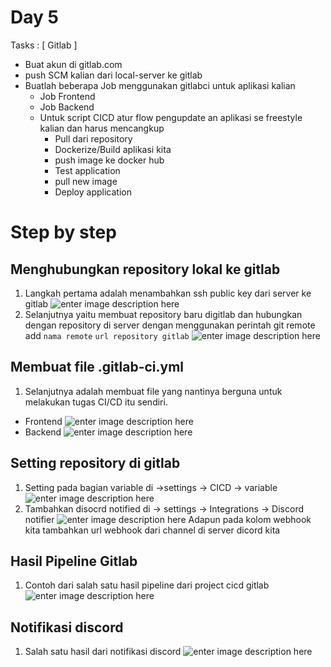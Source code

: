 
# Day 5

Tasks : [ Gitlab ]

-   Buat akun di gitlab.com
-   push SCM kalian dari local-server ke gitlab
-   Buatlah beberapa Job menggunakan gitlabci untuk aplikasi kalian
    -   Job Frontend
    -   Job Backend
    -   Untuk script CICD atur flow pengupdate an aplikasi se freestyle kalian dan harus mencangkup
        -   Pull dari repository
        -   Dockerize/Build aplikasi kita
        -   push image ke docker hub
        -   Test application
        -   pull new image
        -   Deploy application

# Step by step


## Menghubungkan repository lokal ke gitlab
1. Langkah pertama adalah menambahkan ssh public key dari server ke gitlab 
![enter image description here](https://github.com/RakhaFe21/devops19-dumbways-rakha/blob/main/stage-2/week-2/assets/Screenshot%20from%202024-01-07%2012-13-05.png?raw=true)
2. Selanjutnya yaitu membuat repository baru digitlab dan hubungkan dengan repository di server dengan menggunakan perintah git remote add `nama remote` `url repository gitlab`
![enter image description here](https://github.com/RakhaFe21/devops19-dumbways-rakha/blob/main/stage-2/week-2/assets/Screenshot%20from%202024-01-07%2012-00-38.png?raw=true)
## Membuat file .gitlab-ci.yml
1. Selanjutnya adalah membuat file yang nantinya berguna untuk melakukan tugas CI/CD itu sendiri.
- Frontend
![enter image description here](https://github.com/RakhaFe21/devops19-dumbways-rakha/blob/main/stage-2/week-2/assets/carbon%20%2830%29.png?raw=true)
- Backend
![enter image description here](https://github.com/RakhaFe21/devops19-dumbways-rakha/blob/main/stage-2/week-2/assets/carbon%20%2825%29.png?raw=true)


## Setting repository di gitlab
1. Setting pada bagian variable di ->settings -> CICD -> variable
![enter image description here](https://github.com/RakhaFe21/devops19-dumbways-rakha/blob/main/stage-2/week-2/assets/Screenshot%20from%202024-01-07%2012-11-36.png?raw=true)
2. Tambahkan disocrd notified di -> settings -> Integrations -> Discord notifier
![enter image description here](https://github.com/RakhaFe21/devops19-dumbways-rakha/blob/main/stage-2/week-2/assets/Screenshot%20from%202024-01-07%2012-12-03.png?raw=true)
Adapun pada kolom webhook kita tambahkan url webhook dari channel di server dicord kita

## Hasil Pipeline Gitlab
1. Contoh dari salah satu hasil pipeline dari project cicd gitlab
![enter image description here](https://github.com/RakhaFe21/devops19-dumbways-rakha/blob/main/stage-2/week-2/assets/Screenshot%20from%202024-01-07%2012-16-10.png?raw=true)


## Notifikasi discord
1. Salah satu hasil dari notifikasi discord 
![enter image description here](https://github.com/RakhaFe21/devops19-dumbways-rakha/blob/main/stage-2/week-2/assets/Screenshot%20from%202024-01-07%2012-16-58.png?raw=true)
